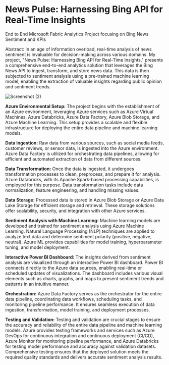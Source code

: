# News Pulse: Harnessing Bing API for Real-Time Insights
End to End Microsoft Fabric Analytics Project focusing on Bing News Sentiment and KPIs

Abstract:
In an age of information overload, real-time analysis of news sentiment is invaluable for decision-making across various domains. My project, "News Pulse: Harnessing Bing API for Real-Time Insights," presents a comprehensive end-to-end analytics solution that leverages the Bing News API to ingest, transform, and store news data. This data is then subjected to sentiment analysis using a pre-trained machine learning model, enabling the extraction of valuable insights regarding public opinion and sentiment trends.

![Screenshot (2)](https://github.com/19gcarpio/BingAnalytics/assets/92619560/e5303e90-96c5-423f-8783-8656b7a9cf07)

**Azure Environmental Setup:**
The project begins with the establishment of an Azure environment, leveraging Azure services such as Azure Virtual Machines, Azure Databricks, Azure Data Factory, Azure Blob Storage, and Azure Machine Learning. This setup provides a scalable and flexible infrastructure for deploying the entire data pipeline and machine learning models.

**Data Ingestion:**
Raw data from various sources, such as social media feeds, customer reviews, or sensor data, is ingested into the Azure environment. Azure Data Factory is utilized for orchestrating data pipelines, allowing for efficient and automated extraction of data from different sources.

**Data Transformation:**
Once the data is ingested, it undergoes transformation processes to clean, preprocess, and prepare it for analysis. Azure Databricks, with its Apache Spark-based processing capabilities, is employed for this purpose. Data transformation tasks include data normalization, feature engineering, and handling missing values.

**Data Storage:**
Processed data is stored in Azure Blob Storage or Azure Data Lake Storage for efficient storage and retrieval. These storage solutions offer scalability, security, and integration with other Azure services.

**Sentiment Analysis with Machine Learning:**
Machine learning models are developed and trained for sentiment analysis using Azure Machine Learning. Natural Language Processing (NLP) techniques are applied to analyze text data and determine sentiment polarity (positive, negative, neutral). Azure ML provides capabilities for model training, hyperparameter tuning, and model deployment.

**Interactive Power BI Dashboard:**
The insights derived from sentiment analysis are visualized through an interactive Power BI dashboard. Power BI connects directly to the Azure data sources, enabling real-time or scheduled updates of visualizations. The dashboard includes various visual elements such as charts, graphs, and maps to present sentiment trends and patterns in an intuitive manner.

**Orchestration:**
Azure Data Factory serves as the orchestrator for the entire data pipeline, coordinating data workflows, scheduling tasks, and monitoring pipeline performance. It ensures seamless execution of data ingestion, transformation, model training, and deployment processes.

**Testing and Validation:**
Testing and validation are crucial stages to ensure the accuracy and reliability of the entire data pipeline and machine learning models. Azure provides testing frameworks and services such as Azure DevOps for continuous integration and continuous deployment (CI/CD), Azure Monitor for monitoring pipeline performance, and Azure Databricks for testing model performance and accuracy against validation datasets. Comprehensive testing ensures that the deployed solution meets the required quality standards and delivers accurate sentiment analysis results.
